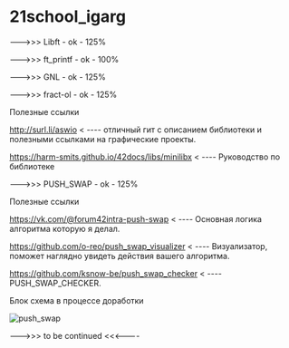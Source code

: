 # 21school_igarg
--->>> Libft - ok - 125%

--->>> ft_printf - ok - 100%

--->>> GNL - ok - 125%

--->>> fract-ol - ok - 125%

Полезные ссылки 

http://surl.li/aswio < ----  отличный гит с описанием библиотеки и полезными ссылками на графические проекты.

https://harm-smits.github.io/42docs/libs/minilibx < ----  Руководство по библиотеке

--->>> PUSH_SWAP - ok - 125%

Полезные ссылки 

https://vk.com/@forum42intra-push-swap    < ----  Основная логика алгоритма которую я делал.

https://github.com/o-reo/push_swap_visualizer  < ---- Визуализатор, поможет наглядно увидеть действия вашего алгоритма.

https://github.com/ksnow-be/push_swap_checker < ---- PUSH_SWAP_CHECKER.

Блок схема в процессе доработки

![push_swap](https://user-images.githubusercontent.com/81097405/141448315-559f9874-cca3-433e-b90d-ebdcb2565af6.jpeg)

--->>> to be continued <<<----
